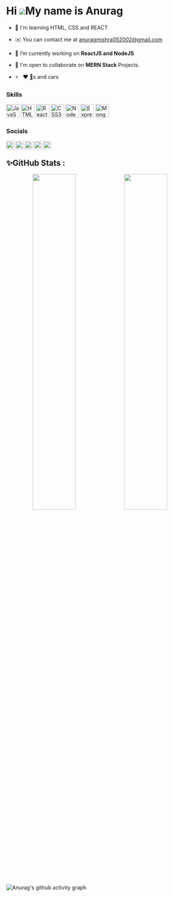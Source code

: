 Hi ![](https://user-images.githubusercontent.com/18350557/176309783-0785949b-9127-417c-8b55-ab5a4333674e.gif)My name is Anurag
===============================================================================================================================


<!--  ![](https://komarev.com/ghpvc/?username=AnuragMishraa) -->


* 🧠  I'm learning HTML, CSS and REACT

* ✉️  You can contact me at [anuragmishra052002@gmail.com]("mailto:anuragmishra052002@gmail.com")

- 🔭 I’m currently working on **ReactJS and NodeJS**

* 🤝  I'm open to collaborate on **MERN Stack** Projects.

- ⚡ &nbsp; :heart: 📸s and cars 


### Skills

<p align="left">
<a href="https://developer.mozilla.org/en-US/docs/Web/JavaScript" target="_blank" rel="noreferrer"><img src="https://raw.githubusercontent.com/danielcranney/readme-generator/main/public/icons/skills/javascript-colored.svg" width="36" height="36" alt="JavaScript" /></a>
<a href="https://developer.mozilla.org/en-US/docs/Glossary/HTML5" target="_blank" rel="noreferrer"><img src="https://raw.githubusercontent.com/danielcranney/readme-generator/main/public/icons/skills/html5-colored.svg" width="36" height="36" alt="HTML5" /></a>
<a href="https://reactjs.org/" target="_blank" rel="noreferrer"><img src="https://raw.githubusercontent.com/danielcranney/readme-generator/main/public/icons/skills/react-colored.svg" width="36" height="36" alt="React" /></a>
<a href="https://www.w3.org/TR/CSS/#css" target="_blank" rel="noreferrer"><img src="https://raw.githubusercontent.com/danielcranney/readme-generator/main/public/icons/skills/css3-colored.svg" width="36" height="36" alt="CSS3" /></a>
<a href="https://nodejs.org/en/" target="_blank" rel="noreferrer"><img src="https://raw.githubusercontent.com/danielcranney/readme-generator/main/public/icons/skills/nodejs-colored.svg" width="36" height="36" alt="NodeJS" /></a>
<a href="https://expressjs.com/" target="_blank" rel="noreferrer"><img src="https://raw.githubusercontent.com/danielcranney/readme-generator/main/public/icons/skills/express-colored.svg" width="36" height="36" alt="Express" /></a>
<a href="https://www.mongodb.com/" target="_blank" rel="noreferrer"><img src="https://raw.githubusercontent.com/danielcranney/readme-generator/main/public/icons/skills/mongodb-colored.svg" width="36" height="36" alt="MongoDB" /></a>


### Socials
<p align="left">

<a target="_blank" href="https://www.linkedin.com/in/anurag-mishra-840619217/">
  <img align="left" alt="LinkdeIN" width="22px" src="https://cdn.jsdelivr.net/npm/simple-icons@v3/icons/linkedin.svg" />
</a>
<a target="_blank" href="https://api.whatsapp.com/send?phone=9199246494">
  <img align="left" alt="Whatsapp" width="22px" src="https://cdn.jsdelivr.net/npm/simple-icons@v3/icons/whatsapp.svg" />
</a>
<a target="_blank" href="https://www.instagram.com/anuragg0075/">
  <img align="left" alt="Instagram" width="22px" src="https://cdn.jsdelivr.net/npm/simple-icons@v3/icons/instagram.svg" />
</a>
<a target="_blank" href="mailto:anuragmishra052002@gmail.com">
  <img align="left" alt="Gmail" width="22px" src="https://cdn.jsdelivr.net/npm/simple-icons@v3/icons/gmail.svg" />
</a>
<a target="_blank" href="https://twitter.com/">
  <img align="left" alt="Twitter" width="22px" src="https://cdn.jsdelivr.net/npm/simple-icons@3.13.0/icons/twitter.svg" />
</a><br>
  


## ✨GitHub Stats  : 
<div align="center">
  <img width="48%" src="https://github-readme-stats.vercel.app/api?username=AnuragMishraa" />
  <img width="48%" src="https://github-readme-streak-stats.herokuapp.com/?user=AnuragMishraa&theme=tokyonight" />
</div>

<br/>  

![Anurag's github activity graph](https://activity-graph.herokuapp.com/graph?username=AnuragMishraa&theme=nord) 
